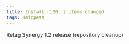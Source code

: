 ```yaml
---
title: Install r100, 2 items changed
tags: snippets
---
```


Retag Synergy 1.2 release (repository cleanup)
